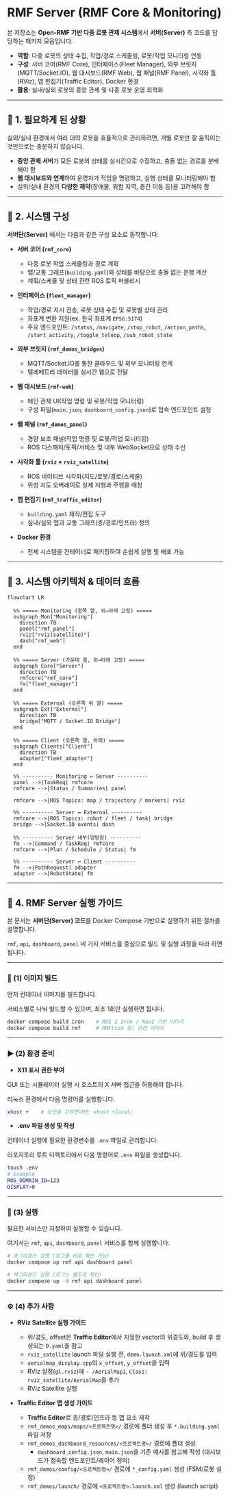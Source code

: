 # RMF Server (RMF Core & Monitoring)

본 저장소는 **Open-RMF 기반 다중 로봇 관제 시스템**에서 **서버(Server)** 측 코드를 담당하는 패키지 모음입니다.  

- **역할**: 다중 로봇의 상태 수집, 작업/경로 스케줄링, 로봇/작업 모니터링 연동  
- **구성**: 서버 코어(RMF Core), 인터페이스(Fleet Manager), 외부 브릿지(MQTT/Socket.IO), 웹 대시보드(RMF Web), 웹 패널(RMF Panel), 시각화 툴(RViz), 맵 편집기(Traffic Editor), Docker 환경  
- **활용**: 실내/실외 로봇의 중앙 관제 및 다중 로봇 운영 최적화  

---

## 📌 1. 필요하게 된 상황
실외/실내 환경에서 여러 대의 로봇을 효율적으로 관리하려면, 개별 로봇만 잘 움직이는 것만으로는 충분하지 않습니다.  
- **중앙 관제 서버**가 모든 로봇의 상태를 실시간으로 수집하고, 충돌 없는 경로를 분배해야 함  
- **웹 대시보드와 연계**하여 운영자가 작업을 명령하고, 실행 상태를 모니터링해야 함  
- 실외/실내 환경의 **다양한 제약**(장애물, 위험 지역, 층간 이동 등)을 고려해야 함  

---

## 🔧 2. 시스템 구성
**서버단(Server)** 에서는 다음과 같은 구성 요소로 동작합니다:

- **서버 코어 (`rmf_core`)**
  - 다중 로봇 작업 스케줄링과 경로 계획
  - 맵/교통 그래프(`building.yaml`)와 상태를 바탕으로 충돌 없는 운행 계산
  - 계획/스케줄 및 상태 관련 ROS 토픽 퍼블리시

- **인터페이스 (`fleet_manager`)**
  - 작업/경로 지시 전송, 로봇 상태 수집 및 로봇별 상태 관리
  - 좌표계 변환 지원(ex. 한국 좌표계 `EPSG:5174`)
  - 주요 엔드포인트: `/status`, `/navigate`, `/stop_robot`, `/action_paths`, `/start_activity`, `/toggle_teleop`, `/sub_robot_state`

- **외부 브릿지 (`rmf_demos_bridges`)**
  - MQTT/Socket.IO를 통한 클라우드 및 외부 모니터링 연계
  - 텔레메트리 데이터를 실시간 웹으로 전달

- **웹 대시보드 (`rmf-web`)**
  - 메인 관제 UI(작업 명령 및 로봇/작업 모니터링)
  - 구성 파일(`main.json`, `dashboard_config.json`)로 접속 엔드포인트 설정

- **웹 패널 (`rmf_demos_panel`)**
  - 경량 보조 패널(작업 명령 및 로봇/작업 모니터링)
  - ROS 디스패처/토픽/서비스 및 내부 WebSocket으로 상태 수신

- **시각화 툴 (`rviz` + `rviz_satellite`)**
  - ROS 네이티브 시각화(지도/로봇/경로/스케줄)
  - 위성 지도 오버레이로 실제 지형과 주행을 매칭

- **맵 편집기 (`rmf_traffic_editor`)**
  - `building.yaml` 제작/편집 도구
  - 실내/실외 맵과 교통 그래프(층/경로/인프라) 정의

- **Docker 환경**  
  - 전체 시스템을 컨테이너로 패키징하여 손쉽게 실행 및 배포 가능

---

## 🔀 3. 시스템 아키텍처 & 데이터 흐름
```mermaid
flowchart LR

  %% ===== Monitoring (왼쪽 열, 위→아래 고정) =====
  subgraph Mon["Monitoring"]
    direction TB
    panel["rmf_panel"]
    rviz["rviz(satellite)"]
    dash["rmf_web"]
  end

  %% ===== Server (가운데 열, 위→아래 고정) =====
  subgraph Core["Server"]
    direction TB
    rmfcore["rmf_core"]
    fm["fleet_manager"]
  end

  %% ===== External (오른쪽 위 열) =====
  subgraph Ext["External"]
    direction TB
    bridge["MQTT / Socket.IO Bridge"]
  end

  %% ===== Client (오른쪽 열, 아래) =====
  subgraph Clients["Client"]
    direction TB
    adapter["fleet_adapter"]
  end

  %% ---------- Monitoring ↔ Server ----------
  panel -->|TaskReq| rmfcore
  rmfcore -->|Status / Summaries| panel

  rmfcore -->|ROS Topics: map / trajectory / markers| rviz

  %% ---------- Server ↔ External ----------
  rmfcore -->|ROS Topics: robot / fleet / task| bridge
  bridge -->|Socket.IO events| dash

  %% ---------- Server 내부(양방향) ----------
  fm -->|Command / TaskReq| rmfcore
  rmfcore -->|Plan / Schedule / Status| fm

  %% ---------- Server ↔ Client ----------
  fm -->|PathRequest| adapter
  adapter -->|RobotState| fm
```

---

## 🚀 4. RMF Server 실행 가이드  

본 문서는 **서버단(Server) 코드**를 Docker Compose 기반으로 실행하기 위한 절차를 설명합니다.  

`rmf`, `api`, `dashboard`, `panel` 네 가지 서비스를 중심으로 빌드 및 실행 과정을 따라 하면 됩니다.

---

### 🧱 (1) 이미지 빌드

먼저 컨테이너 이미지를 빌드합니다.  

서비스별로 나눠 빌드할 수 있으며, 최초 1회만 실행하면 됩니다.

```bash
docker compose build iron    # ROS 2 Iron / Nav2 기반 이미지
docker compose build rmf     # RMF(sim 등) 관련 이미지
```

---

### ▶️ (2) 환경 준비

- **X11 표시 권한 부여**  

GUI 또는 시뮬레이터 실행 시 호스트의 X 서버 접근을 허용해야 합니다.  

리눅스 환경에서 다음 명령어를 실행합니다.  

```bash
xhost +    # 보안을 고려한다면: xhost +local:
```

- **.env 파일 생성 및 작성**  

컨테이너 실행에 필요한 환경변수를 `.env` 파일로 관리합니다.  

리포지토리 루트 디렉토리에서 다음 명령어로 `.env` 파일을 생성합니다.  

```bash
touch .env
# Example
ROS_DOMAIN_ID=123
DISPLAY=0
```

---

### 🚀 (3) 실행

필요한 서비스만 지정하여 실행할 수 있습니다.  

여기서는 `rmf`, `api`, `dashboard`, `panel`  서비스를 함께 실행합니다.  

```bash
# 포그라운드 실행 (로그를 바로 확인 가능)
docker compose up rmf api dashboard panel

# 백그라운드 실행 (로그는 별도로 확인)
docker compose up -d rmf api dashboard panel
```

---

### ⚙️ (4) 추가 사항

- **RViz Satellite 실행 가이드**
  - 위/경도, offset은 **Traffic Editor**에서 지정한 vector의 위경도와, build 후 생성되는 `0.yaml`을 참고
  - `rviz_satellite` launch 파일 실행 전, `demo.launch.xml`에 위/경도를 입력
  - `aerialmap_display.cpp`의 `x_offset`, `y_offset`을 입력
  - RViz 설정(`gl.rviz`)에 `- /AerialMap1`, `Class: rviz_satellite/AerialMap`을 추가
  - RViz Satellite 실행

- **Traffic Editor 맵 생성 가이드**
  - **Traffic Editor**로 층/경로/인프라 등 맵 요소 제작
  - `rmf_demos_maps/maps/<프로젝트명>/` 경로에 폴더 생성 후 `*.building.yaml` 파일 저장
  - `rmf_demos_dashboard_resources/<프로젝트명>/` 경로에 폴더 생성
    - `dashboard_config.json`, `main.json`을 기존 예시를 참고해 작성 (대시보드가 접속할 엔드포인트/레이어 정의)
  - `rmf_demos/config/<프로젝트명>/` 경로에 `*_config.yaml` 생성 (FSM/로봇 설정)
  - `rmf_demos/launch/` 경로에 `<프로젝트명>.launch.xml` 생성 (launch script) 